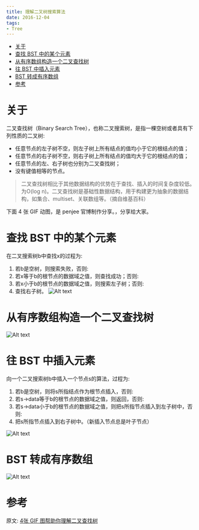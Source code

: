 ```yaml
---
title: 理解二叉树搜索算法
date: 2016-12-04
tags:
- Tree
---
```

<!-- TOC -->

- [关于](#关于)
- [查找 BST 中的某个元素](#查找-bst-中的某个元素)
- [从有序数组构造一个二叉查找树](#从有序数组构造一个二叉查找树)
- [往 BST 中插入元素](#往-bst-中插入元素)
- [BST 转成有序数组](#bst-转成有序数组)
- [参考](#参考)

<!-- /TOC -->
# 关于 

二叉查找树（Binary Search Tree），也称二叉搜索树，是指一棵空树或者具有下列性质的二叉树:

* 任意节点的左子树不空，则左子树上所有结点的值均小于它的根结点的值；
* 任意节点的右子树不空，则右子树上所有结点的值均大于它的根结点的值；
* 任意节点的左、右子树也分别为二叉查找树；
* 没有键值相等的节点。

> 二叉查找树相比于其他数据结构的优势在于查找、插入的时间复杂度较低。为O(log n)。二叉查找树是基础性数据结构，用于构建更为抽象的数据结构，如集合、multiset、关联数组等。（摘自维基百科）

下面 4 张 GIF 动图，是 penjee 官博制作分享。，分享给大家。

# 查找 BST 中的某个元素

在二叉搜索树b中查找x的过程为:

1. 若b是空树，则搜索失败，否则:
2. 若x等于b的根节点的数据域之值，则查找成功；否则:
3. 若x小于b的根节点的数据域之值，则搜索左子树；否则:
4. 查找右子树。
![Alt text](https://raw.githubusercontent.com/LuVx21/hexo/master/source/_posts/Algorithm/img/1.gif)


# 从有序数组构造一个二叉查找树

![Alt text](https://raw.githubusercontent.com/LuVx21/hexo/master/source/_posts/Algorithm/img/2.gif)


# 往 BST 中插入元素

向一个二叉搜索树b中插入一个节点s的算法，过程为:

1. 若b是空树，则将s所指结点作为根节点插入，否则:
2. 若s->data等于b的根节点的数据域之值，则返回，否则:
3. 若s->data小于b的根节点的数据域之值，则把s所指节点插入到左子树中，否则:
4. 把s所指节点插入到右子树中。（新插入节点总是叶子节点）

![Alt text](https://raw.githubusercontent.com/LuVx21/hexo/master/source/_posts/Algorithm/img/3.gif)

# BST 转成有序数组

![Alt text](https://raw.githubusercontent.com/LuVx21/hexo/master/source/_posts/Algorithm/img/4.gif)

# 参考

原文:
[4张 GIF 图帮助你理解二叉查找树](http://blog.jobbole.com/101366/)